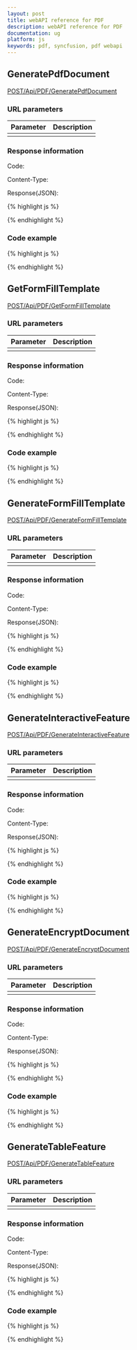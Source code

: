 ```yaml
---
layout: post
title: webAPI reference for PDF
description: webAPI reference for PDF
documentation: ug
platform: js
keywords: pdf, syncfusion, pdf webapi
---
```


## GeneratePdfDocument

[POST/Api/PDF/GeneratePdfDocument](http://js.syncfusion.com/demos/ejServices/api/PDF/GeneratePdfDocument)


### URL parameters

|  Parameter |  Description | 
|---|---|
|   |   |

### Response information 

Code: 

Content-Type: 

Response(JSON):

{% highlight js %}


{% endhighlight %}

### Code example 

{% highlight js %}


{% endhighlight %}

## GetFormFillTemplate

[POST/Api/PDF/GetFormFillTemplate](http://js.syncfusion.com/demos/ejServices/api/PDF/GetFormFillTemplate)


### URL parameters

|  Parameter |  Description | 
|---|---|
|   |   |

### Response information 

Code: 

Content-Type: 

Response(JSON):

{% highlight js %}


{% endhighlight %}

### Code example 

{% highlight js %}


{% endhighlight %}
## GenerateFormFillTemplate

[POST/Api/PDF/GenerateFormFillTemplate](http://js.syncfusion.com/demos/ejServices/api/PDF/GenerateFormFillTemplate)


### URL parameters

|  Parameter |  Description | 
|---|---|
|   |   |

### Response information 

Code: 

Content-Type: 

Response(JSON):

{% highlight js %}


{% endhighlight %}

### Code example 

{% highlight js %}


{% endhighlight %}

## GenerateInteractiveFeature

[POST/Api/PDF/GenerateInteractiveFeature](http://js.syncfusion.com/demos/ejServices/api/PDF/GenerateInteractiveFeature)


### URL parameters

|  Parameter |  Description | 
|---|---|
|   |   |

### Response information 

Code: 

Content-Type: 

Response(JSON):

{% highlight js %}


{% endhighlight %}

### Code example 

{% highlight js %}


{% endhighlight %}

## GenerateEncryptDocument

[POST/Api/PDF/GenerateEncryptDocument](http://js.syncfusion.com/demos/ejServices/api/PDF/GenerateEncryptDocument)


### URL parameters

|  Parameter |  Description | 
|---|---|
|   |   |

### Response information 

Code: 

Content-Type: 

Response(JSON):

{% highlight js %}


{% endhighlight %}

### Code example 

{% highlight js %}


{% endhighlight %}

## GenerateTableFeature

[POST/Api/PDF/GenerateTableFeature](http://js.syncfusion.com/demos/ejServices/api/PDF/GenerateTableFeature)


### URL parameters

|  Parameter |  Description | 
|---|---|
|   |   |

### Response information 

Code: 

Content-Type: 

Response(JSON):

{% highlight js %}


{% endhighlight %}

### Code example 

{% highlight js %}


{% endhighlight %}

